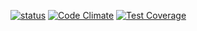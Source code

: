 [![status](https://travis-ci.org/mockdeep/newsie.svg)](https://travis-ci.org/mockdeep/newsie)
[![Code Climate](https://codeclimate.com/github/mockdeep/newsie/badges/gpa.svg)](https://codeclimate.com/github/mockdeep/newsie)
[![Test Coverage](https://codeclimate.com/github/mockdeep/newsie/badges/coverage.svg)](https://codeclimate.com/github/mockdeep/newsie)

